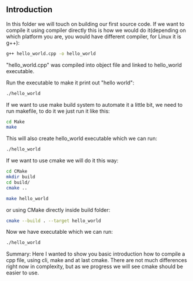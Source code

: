 ## Introduction
In this folder we will touch on building our first source code. If we want to compile it using compiler directly this is how we would do it(depending on which platform you are, you would have different compiler, for Linux it is g++):

```bash
g++ hello_world.cpp -o hello_world
```

"hello_world.cpp" was compiled into object file and linked to hello_world executable.

Run the executable to make it print out "hello world":

```bash
./hello_world
```

If we want to use make build system to automate it a little bit, we need to run makefile, to do it we just run it like this:

```bash
cd Make
make
```

This will also create hello_world executable which we can run:

```bash
./hello_world
```

If we want to use cmake we will do it this way:

```bash
cd CMake
mkdir build
cd build/
cmake ..

make hello_world
```

or using CMake directly inside build folder:

```bash
cmake --build . --target hello_world
```

Now we have executable which we can run:

```bash
./hello_world
```

Summary: 
Here I wanted to show you basic introduction how to compile a cpp file, using cli, make and at last cmake. There are not much differences right now in complexity, but as we progress we will see cmake should be easier to use.